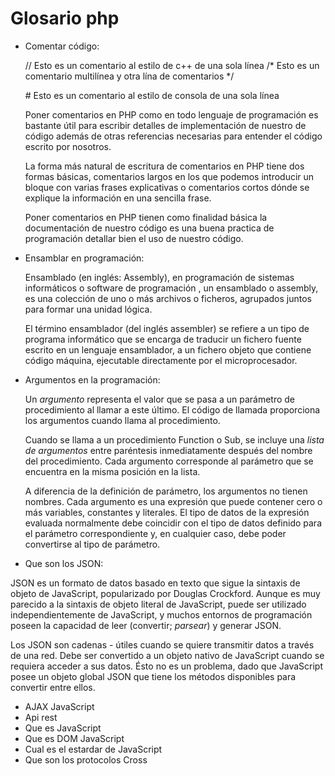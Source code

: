 # Glosario php

- Comentar código:

  // Esto es un comentario al estilo de c++ de una sola línea
     /* Esto es un comentario multilínea
      y otra lína de comentarios */

  \# Esto es un comentario al estilo de consola de una sola línea

  Poner comentarios en PHP como en todo lenguaje de programación es bastante útil para escribir detalles de implementación de nuestro de código además de otras referencias necesarias para entender el código escrito por nosotros.

  La forma más natural de escritura de comentarios en PHP tiene dos formas básicas, comentarios largos en los que podemos introducir un bloque con varias frases explicativas o comentarios cortos dónde se explique la información en una sencilla frase.

  Poner comentarios en PHP tienen como finalidad básica la documentación de nuestro código es una buena practica de programación detallar bien el uso de nuestro código.

- Ensamblar en programación:

  Ensamblado (en inglés: Assembly), en programación de sistemas informáticos o software de programación , un ensamblado o assembly, es una colección de uno o más archivos o ficheros, agrupados juntos para formar una unidad lógica.

  El término ensamblador (del inglés assembler) se refiere a un tipo de programa informático que se encarga de traducir un fichero fuente escrito en un lenguaje ensamblador, a un fichero objeto que contiene código máquina, ejecutable directamente por el microprocesador.

- Argumentos en la programación:

   Un *argumento* representa el valor que se pasa a un parámetro de procedimiento al llamar a este último. El código de llamada proporciona los argumentos cuando llama al procedimiento.

  Cuando se llama a un procedimiento Function o Sub, se incluye una *lista de argumentos* entre paréntesis inmediatamente después del nombre del procedimiento. Cada argumento corresponde al parámetro que se encuentra en la misma posición en la lista.

  A diferencia de la definición de parámetro, los argumentos no tienen nombres. Cada argumento es una expresión que puede contener cero o más variables, constantes y literales. El tipo de datos de la expresión evaluada normalmente debe coincidir con el tipo de datos definido para el parámetro correspondiente y, en cualquier caso, debe poder convertirse al tipo de parámetro.

   

- Que son los JSON:

JSON es un formato de datos basado en texto que sigue la sintaxis de objeto de JavaScript, popularizado por Douglas Crockford. Aunque es muy parecido a la sintaxis de objeto literal de JavaScript, puede ser utilizado independientemente de JavaScript, y muchos entornos de programación poseen la capacidad de leer (convertir; *parsear*) y generar JSON.

Los JSON son cadenas - útiles cuando se quiere transmitir datos a través de una red. Debe ser convertido a un objeto nativo de JavaScript cuando se requiera acceder a sus datos. Ésto no es un problema, dado que JavaScript posee un objeto global JSON que tiene los métodos disponibles para convertir entre ellos.

- AJAX JavaScript
- Api rest
- Que es JavaScript
- Que es DOM JavaScript
- Cual es el estardar de JavaScript
- Que son los protocolos Cross